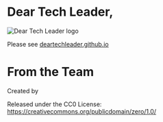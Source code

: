 # Dear Tech Leader,

![Dear Tech Leader logo](https://deartechleader.github.io/images/dear-techleader-logo.png)

Please see [deartechleader.github.io](https://deartechleader.github.io)

# From the Team

Created by 

Released under the CC0 License: https://creativecommons.org/publicdomain/zero/1.0/

